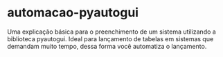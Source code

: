 # automacao-pyautogui

Uma explicação básica para o preenchimento de um sistema utilizando a biblioteca pyautogui. Ideal para lançamento de tabelas em sistemas que demandam muito tempo, dessa forma você automatiza o lançamento.

